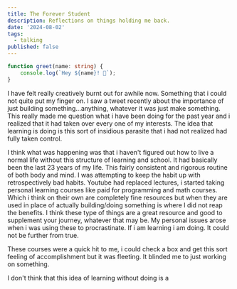 ```yaml
---
title: The Forever Student
description: Reflections on things holding me back.
date: '2024-08-02'
tags:
  - talking
published: false
---
```


```typescript
function greet(name: string) {
	console.log(`Hey ${name}! 👋`);
}
```

I have felt really creatively burnt out for awhile now. Something that i could not quite put my finger on.
I saw a tweet recently about the importance of just building something...anything, whatever it was just make something.
This really made me question what i have been doing for the past year and i realized that it had taken over every one of my interests.
The idea that learning is doing is this sort of insidious parasite that i had not realized had fully taken control.

I think what was happening was that i haven't figured out how to live a normal life without this structure of learning and school.
It had basically been the last 23 years of my life. This fairly consistent and rigorous routine of both body and mind.
I was attempting to keep the habit up with retrospectively bad habits. Youtube had replaced lectures, i started taking
personal learning courses like paid for programming and math courses. Which i think on their own are completely fine resources but
when they are used in place of actually building/doing something is where I did not reap the benefits.
I think these type of things are a great resource and good to supplement your journey, whatever that may be. My personal issues arose
when i was using these to procrastinate. If i am learning i am doing. It could not be further from true.

These courses were a quick hit to me, i could check a box and get this sort feeling of accomplishment but it was fleeting.
It blinded me to just working on something.

I don't think that this idea of learning without doing is a
